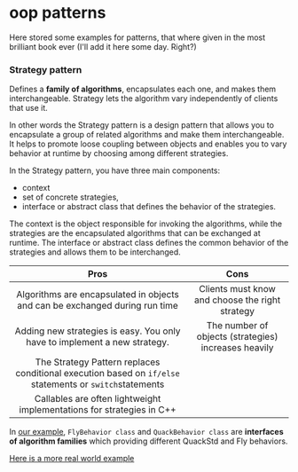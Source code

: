 # oop patterns

Here stored some examples for patterns, that where given in the most brilliant book ever
(I'll add it here some day. Right?)

### Strategy pattern

Defines a **family of algorithms**, encapsulates each one, and makes them interchangeable.
Strategy lets the algorithm vary independently of clients that use it.

In other words the Strategy pattern is a design pattern that allows you to encapsulate
a group of related algorithms and make them interchangeable. It helps to promote loose
coupling between objects and enables you to vary behavior at runtime by choosing among
different strategies.

In the Strategy pattern, you have three main components:

- context
- set of concrete strategies,
- interface or abstract class that defines the behavior of the strategies.

The context is the object responsible for invoking the algorithms,
while the strategies are the encapsulated algorithms that can be exchanged at runtime.
The interface or abstract class defines the common behavior of the strategies and allows
them to be interchanged.

|                                                  Pros                                                   |                         Cons                         |
|:-------------------------------------------------------------------------------------------------------:|:----------------------------------------------------:|
|               Algorithms are encapsulated in objects and can be exchanged during run time               |   Clients must know and choose the right strategy    |
|                Adding new strategies is easy. You only have to implement a new strategy.                | The number of objects (strategies) increases heavily |
| The Strategy Pattern replaces conditional execution based on `if/else `statements or `switch`statements |                                                      |
|                  Callables are often lightweight implementations for strategies in C++                  |                                                      |

In [our example](https://github.com/PrincesaPypka/oop-patterns/tree/main/strategy-pattern),
`FlyBehavior class` and `QuackBehavior class` are **interfaces of algorithm families**
which providing different QuackStd and Fly behaviors.

[Here is a more real world example]()

